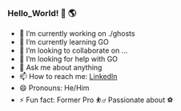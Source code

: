 ### Hello_World! :wave:  :earth_americas:

- 🔭 I’m currently working on ./ghosts
- 🌱 I’m currently learning GO
- 👯 I’m looking to collaborate on ...
- 🤔 I’m looking for help with GO
- 💬 Ask me about anything
- 📫 How to reach me: [LinkedIn](https://www.linkedin.com/in/mehmet-esad-kiris-566a60126/)
- 😄 Pronouns: He/Him
- ⚡ Fun fact: Former Pro :basketball_man: Passionate about :soccer: 


